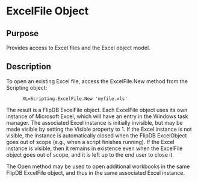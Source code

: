 # ExcelFile Object

## Purpose

Provides access to Excel files and the Excel object model.

## Description

To open an existing Excel file, access the ExcelFile.New method from the Scripting object:

~~~
      XL=Scripting.ExcelFile.New 'myfile.xls'
~~~

The result is a FlipDB ExcelFile object.
Each ExcelFile object uses its own instance of Microsoft Excel,
which will have an entry in the Windows task manager.
The associated Excel instance is initially invisible,
but may be made visible by setting the Visible property to 1.
If the Excel instance is not visible, the instance is automatically closed when the
FlipDB ExcelObject goes out of scope (e.g., when a script finishes running).
If the Excel instance is visible, then it remains in existence even when
the ExcelFile object goes out of scope, and it is left up to the end user to close it.

The Open method may be used to open additional workbooks in the same FlipDB ExcelFile object,
and thus in the same associated Excel instance.

